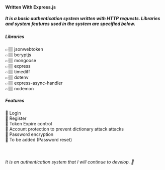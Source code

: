 #### Written With Express.js

##### It is a basic authentication system written with HTTP requests. Libraries and system features used in the system are specified below.

##### Libraries <br>

👉🏽 jsonwebtoken <br>
👉🏽 bcryptjs <br>
👉🏽 mongoose <br>
👉🏽 express <br>
👉🏽 timediff <br>
👉🏽 dotenv <br>
👉🏽 express-async-handler <br>
👉🏽 nodemon <br>

##### Features <br>

🚀 Login <br>
🚀 Register <br>
🚀 Token Expire control <br>
🚀 Account protection to prevent dictionary attack attacks <br>
🚀 Password encryption <br>
🚀 To be added (Password reset) <br> <br> <br>



###### It is an authentication system that I will continue to develop. 🚀
